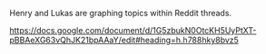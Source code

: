 Henry and Lukas are graphing topics within Reddit threads. 

https://docs.google.com/document/d/1G5zbukN0OtcKH5UyPtXT-pBBAeXG63vQhJK21bpAAaY/edit#heading=h.h788hky8bvz5